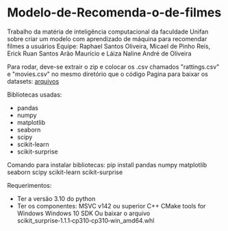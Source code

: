 # Modelo-de-Recomenda-o-de-filmes
Trabalho da matéria de inteligência computacional da faculdade Unifan sobre criar um modelo com aprendizado de máquina para recomendar filmes a usuários
Equipe: Raphael Santos Oliveira, Micael de Pinho Reis, Erick Ruan Santos Arão Maurício e Láiza Naline André de Oliveira

Para rodar, deve-se extrair o zip e colocar os .csv chamados "rattings.csv" e "movies.csv" no mesmo diretório que o código
Pagina para baixar os datasets: [arquivos](https://grouplens.org/datasets/movielens/)

Bibliotecas usadas:
- pandas
- numpy
- matplotlib
- seaborn
- scipy
- scikit-learn
- scikit-surprise

Comando para instalar bibliotecas: pip install pandas numpy matplotlib seaborn scipy scikit-learn scikit-surprise

Requerimentos:
- Ter a versão 3.10 do python
- Ter os componentes:
  MSVC v142 ou superior
  C++ CMake tools for Windows
  Windows 10 SDK
    Ou
  baixar o arquivo scikit_surprise‑1.1.1‑cp310‑cp310‑win_amd64.whl
